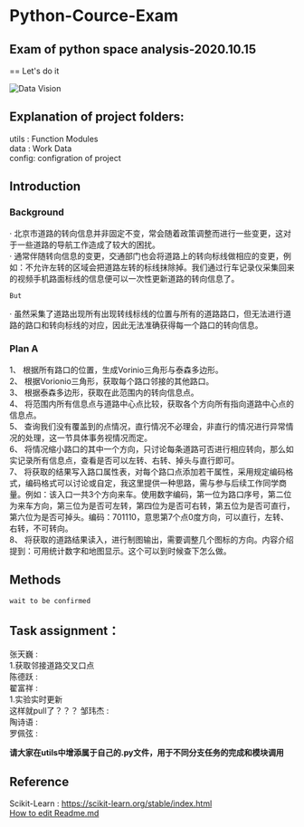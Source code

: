 # Python-Cource-Exam
## Exam of python space analysis-2020.10.15

 == Let's do it
 
 ![Data Vision](https://github.com/Nankle/Python-Cource-Exam/blob/main/%E6%95%B0%E6%8D%AE%E5%BF%AB%E8%A7%86%E5%9B%BE.png)
 
## Explanation of project folders: 
 
utils : Function Modules<br>
data  : Work Data<br>
config: configration of project<br>

## Introduction<br>

### Background<br>
· 北京市道路的转向信息并非固定不变，常会随着政策调整而进行一些变更，这对于一些道路的导航工作造成了较大的困扰。<br>
· 通常伴随转向信息的变更，交通部门也会将道路上的转向标线做相应的变更，例如：不允许左转的区域会把道路左转的标线抹除掉。我们通过行车记录仪采集回来的视频手机路面标线的信息便可以一次性更新道路的转向信息了。<br>
  
  `But`
  
· 虽然采集了道路出现所有出现转线标线的位置与所有的道路路口，但无法进行道路的路口和转向标线的对应，因此无法准确获得每一个路口的转向信息。<br>
  
### Plan A 

  1、	根据所有路口的位置，生成Vorinio三角形与泰森多边形。<br>
  2、	根据Vorionio三角形，获取每个路口邻接的其他路口。<br>
  3、	根据泰森多边形，获取在此范围内的转向信息点。<br>
  4、	将范围内所有信息点与道路中心点比较，获取各个方向所有指向道路中心点的信息点。<br>
  5、	查询我们没有覆盖到的点情况，直行情况不必理会，非直行的情况进行异常情况的处理，这一节具体事务视情况而定。<br>
  6、	将情况缩小路口的其中一个方向，只讨论每条道路可否进行相应转向，那么如实记录所有信息点，查看是否可以左转、右转、掉头与直行即可。<br>
  7、	将获取的结果写入路口属性表，对每个路口点添加若干属性，采用规定编码格式，编码格式可以讨论或自定，我这里提供一种思路，需与参与后续工作同学商量。例如：该入口一共3个方向来车。使用数字编码，第一位为路口序号，第二位为来车方向，第三位为是否可左转，第四位为是否可右转，第五位为是否可直行，第六位为是否可掉头。编码：701110，意思第7个点0度方向，可以直行，左转、右转，不可转向。<br>
  8、	将获取的道路结果读入，进行制图输出，需要调整几个图标的方向。内容介绍提到：可用统计数字和地图显示。这个可以到时候查下怎么做。<br>

## Methods<br>
 `wait to be confirmed`<br>


## Task assignment：<br>
 张天巍 :<br>
  1.获取邻接道路交叉口点<br>
 陈德跃 :<br>
 翟富祥 :<br>
  1.实验实时更新<br>
  这样就pull了？？？
 邹玮杰 :<br>
 陶诗语 :<br>
 罗佩弦 :<br>
 
 **请大家在utils中增添属于自己的.py文件，用于不同分支任务的完成和模块调用**
 
## Reference
Scikit-Learn : https://scikit-learn.org/stable/index.html<br>
[How to edit Readme.md](https://blog.csdn.net/Kaitiren/article/details/38513715)
